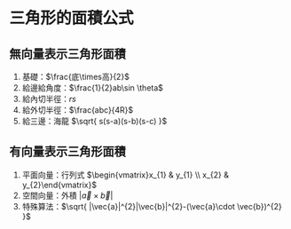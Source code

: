 # 三角形的面積公式
## 無向量表示三角形面積
1. 基礎：$\frac{底\times高}{2}$
2. 給邊給角度：$\frac{1}{2}ab\sin \theta$
3. 給內切半徑：$rs$
4. 給外切半徑：$\frac{abc}{4R}$
5. 給三邊：海龍 $\sqrt{ s(s-a)(s-b)(s-c) }$
## 有向量表示三角形面積
1. 平面向量：行列式 $\begin{vmatrix}x_{1} & y_{1} \\ x_{2} & y_{2}\end{vmatrix}$
2. 空間向量：外積 $|\vec{a}\times \vec{b}|$
3. 特殊算法：$\sqrt{ |\vec{a}|^{2}|\vec{b}|^{2}-(\vec{a}\cdot \vec{b})^{2} }$